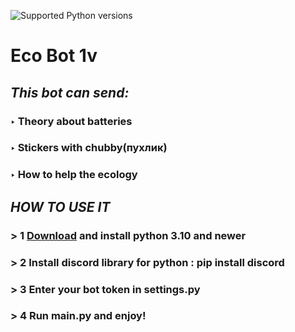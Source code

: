 </p>
<p align="left">
 </a>
 <img src="https://img.shields.io/pypi/pyversions/so-vits-svc-fork.svg?style=flat-square&logo=python&amp;logoColor=fff" alt="Supported Python versions">
</p>

# Eco Bot 1v
##   *This bot can send:*
### ‣ Theory about batteries
### ‣ Stickers with chubby(пухлик)
### ‣ How to help the ecology
## ***HOW TO USE IT***
### > 1 [Download](https://www.python.org/downloads/) and install python 3.10 and newer
### > 2 Install discord library for python : pip install discord
### > 3 Enter your bot token in settings.py
### > 4 Run main.py and enjoy!
